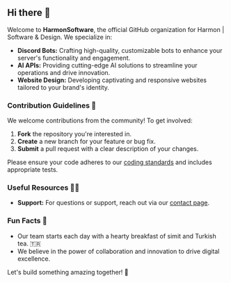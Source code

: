 ## Hi there 👋

Welcome to **HarmonSoftware**, the official GitHub organization for Harmon | Software & Design. We specialize in:

- **Discord Bots:** Crafting high-quality, customizable bots to enhance your server's functionality and engagement.
- **AI APIs:** Providing cutting-edge AI solutions to streamline your operations and drive innovation.
- **Website Design:** Developing captivating and responsive websites tailored to your brand's identity.

### Contribution Guidelines 🌈

We welcome contributions from the community! To get involved:

1. **Fork** the repository you're interested in.
2. **Create** a new branch for your feature or bug fix.
3. **Submit** a pull request with a clear description of your changes.

Please ensure your code adheres to our [coding standards](https://harmon.com.tr/coding-standards) and includes appropriate tests.

### Useful Resources 👩‍💻

- **Support:** For questions or support, reach out via our [contact page](https://harmon.com.tr/contacts.html).

### Fun Facts 🍿

- Our team starts each day with a hearty breakfast of simit and Turkish tea. 🇹🇷
- We believe in the power of collaboration and innovation to drive digital excellence.

Let's build something amazing together! 🚀
